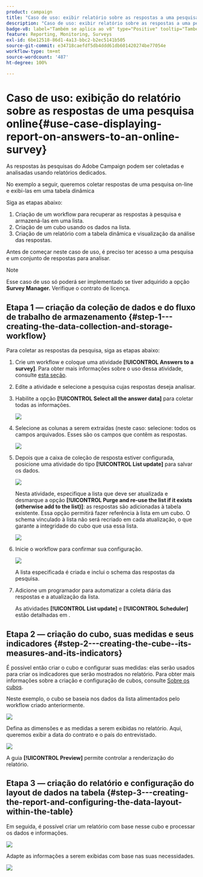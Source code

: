 ```yaml
---
product: campaign
title: "Caso de uso: exibir relatório sobre as respostas a uma pesquisa online"
description: "Caso de uso: exibir relatório sobre as respostas a uma pesquisa online"
badge-v8: label="Também se aplica ao v8" type="Positive" tooltip="Também se aplica ao Campaign v8"
feature: Reporting, Monitoring, Surveys
exl-id: 6be12518-86d1-4a13-bbc2-b2ec5141b505
source-git-commit: e34718caefdf5db4ddd61db601420274be77054e
workflow-type: tm+mt
source-wordcount: '487'
ht-degree: 100%

---
```


# Caso de uso: exibição do relatório sobre as respostas de uma pesquisa online{#use-case-displaying-report-on-answers-to-an-online-survey}



As respostas às pesquisas do Adobe Campaign podem ser coletadas e analisadas usando relatórios dedicados.

No exemplo a seguir, queremos coletar respostas de uma pesquisa on-line e exibi-las em uma tabela dinâmica

Siga as etapas abaixo:

1. Criação de um workflow para recuperar as respostas à pesquisa e armazená-las em uma lista.
1. Criação de um cubo usando os dados na lista.
1. Criação de um relatório com a tabela dinâmica e visualização da análise das respostas.

Antes de começar neste caso de uso, é preciso ter acesso a uma pesquisa e um conjunto de respostas para analisar.

>[!NOTE]
>
>Esse caso de uso só poderá ser implementado se tiver adquirido a opção **Survey Manager.** Verifique o contrato de licença.

## Etapa 1 — criação da coleção de dados e do fluxo de trabalho de armazenamento {#step-1---creating-the-data-collection-and-storage-workflow}

Para coletar as respostas da pesquisa, siga as etapas abaixo:

1. Crie um workflow e coloque uma atividade **[!UICONTROL Answers to a survey]**. Para obter mais informações sobre o uso dessa atividade, consulte [esta seção](../../surveys/using/publish-track-and-use-collected-data.md#using-the-collected-data).
1. Edite a atividade e selecione a pesquisa cujas respostas deseja analisar.
1. Habilite a opção **[!UICONTROL Select all the answer data]** para coletar todas as informações.

   ![](../../surveys/using/assets/reporting_usecase_1_01.png)

1. Selecione as colunas a serem extraídas (neste caso: selecione: todos os campos arquivados. Esses são os campos que contêm as respostas.

   ![](../../surveys/using/assets/reporting_usecase_1_02.png)

1. Depois que a caixa de coleção de resposta estiver configurada, posicione uma atividade do tipo **[!UICONTROL List update]** para salvar os dados.

   ![](../../surveys/using/assets/reporting_usecase_1_04.png)

   Nesta atividade, especifique a lista que deve ser atualizada e desmarque a opção **[!UICONTROL Purge and re-use the list if it exists (otherwise add to the list)]**: as respostas são adicionadas à tabela existente. Essa opção permitirá fazer referência à lista em um cubo. O schema vinculado à lista não será recriado em cada atualização, o que garante a integridade do cubo que usa essa lista.

   ![](../../surveys/using/assets/reporting_usecase_1_03.png)

1. Inicie o workflow para confirmar sua configuração.

   ![](../../surveys/using/assets/reporting_usecase_1_05.png)

   A lista especificada é criada e inclui o schema das respostas da pesquisa.

1. Adicione um programador para automatizar a coleta diária das respostas e a atualização da lista.

   As atividades **[!UICONTROL List update]** e **[!UICONTROL Scheduler]** estão detalhadas em .

## Etapa 2 — criação do cubo, suas medidas e seus indicadores {#step-2---creating-the-cube--its-measures-and-its-indicators}

É possível então criar o cubo e configurar suas medidas: elas serão usados para criar os indicadores que serão mostrados no relatório. Para obter mais informações sobre a criação e configuração de cubos, consulte [Sobre os cubos](../../reporting/using/ac-cubes.md).

Neste exemplo, o cubo se baseia nos dados da lista alimentados pelo workflow criado anteriormente.

![](../../surveys/using/assets/reporting_usecase_2_01.png)

Defina as dimensões e as medidas a serem exibidas no relatório. Aqui, queremos exibir a data do contrato e o país do entrevistado.

![](../../surveys/using/assets/reporting_usecase_2_02.png)

A guia **[!UICONTROL Preview]** permite controlar a renderização do relatório.

## Etapa 3 — criação do relatório e configuração do layout de dados na tabela {#step-3---creating-the-report-and-configuring-the-data-layout-within-the-table}

Em seguida, é possível criar um relatório com base nesse cubo e processar os dados e informações.

![](../../surveys/using/assets/reporting_usecase_3_01.png)

Adapte as informações a serem exibidas com base nas suas necessidades.

![](../../surveys/using/assets/reporting_usecase_3_02.png)
